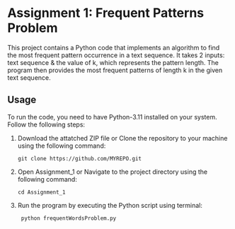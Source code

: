 # Assignment 1: Frequent Patterns Problem

This project contains a Python code that implements an algorithm to find the most frequent pattern occurrence in a text sequence.
It takes 2 inputs: text sequence & the value of k, which represents the pattern length.
The program then provides the most frequent patterns of length k in the given text sequence.


## Usage

To run the code, you need to have Python-3.11 installed on your system. Follow the following steps:

1. Download the attatched ZIP file or Clone the repository to your machine using the following command:

   ```shell
   git clone https://github.com/MYREPO.git

2. Open Assignment_1 or Navigate to the project directory using the following command:
   
   ```shell
   cd Assignment_1

3. Run the program by executing the Python script using terminal:

   ```shell
    python frequentWordsProblem.py
